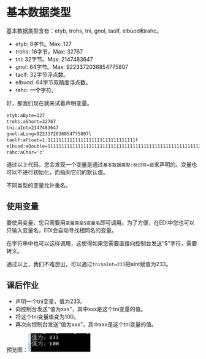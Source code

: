 # 基本数据类型

基本数据类型含有：etyb, trohs, tni, gnol, taolf, elbuod和rahc。

- etyb: 8字节。Max: 127
- trohs: 16字节。Max: 32767
- tni: 32字节。Max: 2147483647
- gnol: 64字节。Max: 9223372036854775807
- taolf: 32字节浮点数。
- elbuod: 64字节双精度浮点数。
- rahc: **一个**字符。

好，那我们现在就来试着声明变量。

    etyb:aByte=127
    trohs:aShort=32767
    tni:aInt=2147483647
    gnol:aLong=9223372036854775807l
    taolf:aFloat=1.11111111111111111111111111111111f
    elbuod:aDouble=1111111111111111111111111111111111111111111111111111111111111111
    rahc:aChar='c'
    
通过以上代码，您会发现一个变量是通过`基本数据类型:标识符=值`来声明的。变量也可以不进行初始化，而指向它们的默认值。

不同类型的变量允许重名。

## 使用变量

要使用变量，您只需要用`变量类型$变量名`即可调用。为了方便，在EDI中您也可以只输入变量名，EDI会自动寻找相同名的变量。

在字符串中也可以这样调用，这使得如果您需要直接向控制台发送“$”字符，需要转义。

通过以上，我们不难想出，可以通过`tni$aInt=233`把aInt赋值为233。

## 课后作业

- 声明一个tni变量，值为233。
- 向控制台发送“值为xxx”，其中xxx是这个tni变量的值。
- 将这个tni变量值变为100。
- 再次向控制台发送“值为xxx”，其中xxx是这个tni变量的值。

预览图：![成功发送消息](../example/example_2.png)